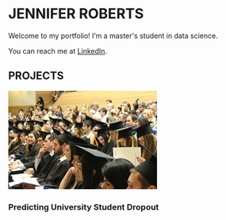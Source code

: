 # JENNIFER ROBERTS

Welcome to my portfolio! I’m a master's student in data science.

You can reach me at [LinkedIn](https://www.linkedin.com/in/jennifer-gilby-roberts).

## PROJECTS

![University Students at Graduation](/pics/university.jpg) 
### Predicting University Student Dropout
